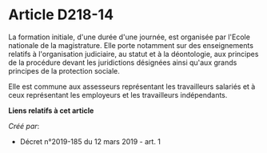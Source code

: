 # Article D218-14

La formation initiale, d'une durée d'une journée, est organisée par l'Ecole nationale de la magistrature. Elle porte
notamment sur des enseignements relatifs à l'organisation judiciaire, au statut et à la déontologie, aux principes de la
procédure devant les juridictions désignées ainsi qu'aux grands principes de la protection sociale.

Elle est commune aux assesseurs représentant les travailleurs salariés et à ceux représentant les employeurs et les
travailleurs indépendants.

**Liens relatifs à cet article**

_Créé par_:

  - Décret n°2019-185 du 12 mars 2019 - art. 1

